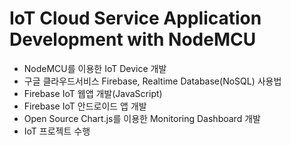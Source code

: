 # IoT Cloud Service Application Development with NodeMCU

- NodeMCU를 이용한 IoT Device 개발
- 구글 클라우드서비스 Firebase, Realtime Database(NoSQL) 사용법
- Firebase IoT 웹앱 개발(JavaScript)
- Firebase IoT 안드로이드 앱 개발
- Open Source Chart.js를 이용한 Monitoring Dashboard 개발
- IoT 프로젝트 수행

  
